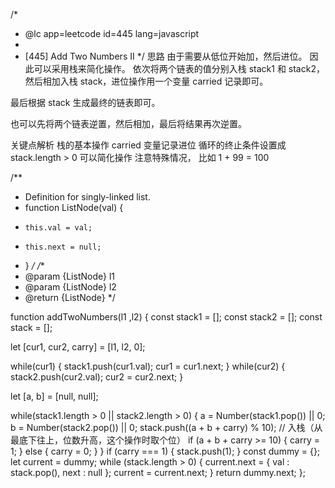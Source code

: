 /*
 * @lc app=leetcode id=445 lang=javascript
 *
 * [445] Add Two Numbers II
 */
 思路
由于需要从低位开始加，然后进位。 因此可以采用栈来简化操作。
依次将两个链表的值分别入栈 stack1 和 stack2，然后相加入栈 stack，进位操作用一个变量 carried 记录即可。

最后根据 stack 生成最终的链表即可。

也可以先将两个链表逆置，然后相加，最后将结果再次逆置。

关键点解析
栈的基本操作
carried 变量记录进位
循环的终止条件设置成stack.length > 0 可以简化操作
注意特殊情况， 比如 1 + 99 = 100

/**
 * Definition for singly-linked list.
 * function ListNode(val) {
 *     this.val = val;
 *     this.next = null;
 * }
 */
/**
 * @param {ListNode} l1
 * @param {ListNode} l2
 * @return {ListNode}
 */

function addTwoNumbers(l1 ,l2) {
  const stack1 = [];
  const stack2 = [];
  const stack = [];
  
  let [cur1, cur2, carry] = [l1, l2, 0];
  
  while(cur1) {
    stack1.push(cur1.val);
    cur1 = cur1.next;
  }
  while(cur2) {
    stack2.push(cur2.val);
    cur2 = cur2.next;
  }

  let [a,  b] = [null, null];
  
  while(stack1.length > 0 || stack2.length > 0) {
    a = Number(stack1.pop()) || 0;
    b = Number(stack2.pop()) || 0;
    stack.push((a + b + carry) % 10); // 入栈（从最底下往上，位数升高，这个操作时取个位）
    if (a + b + carry >= 10) {
      carry = 1;
    } else {
      carry = 0;
    }
  }
  if (carry === 1) {
    stack.push(1);
  }
  const dummy = {};
  let current = dummy;
  while (stack.length > 0) {
    current.next = {
      val : stack.pop(),
      next : null
    };
   current = current.next;
  }
  return dummy.next;
};